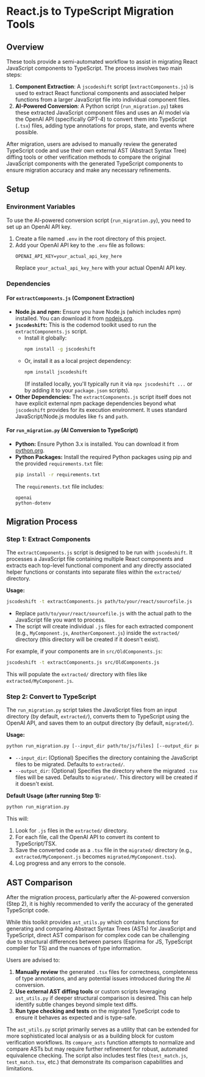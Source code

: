 # React.js to TypeScript Migration Tools

## Overview

These tools provide a semi-automated workflow to assist in migrating React JavaScript components to TypeScript. The process involves two main steps:

1.  **Component Extraction**: A `jscodeshift` script (`extractComponents.js`) is used to extract React functional components and associated helper functions from a larger JavaScript file into individual component files.
2.  **AI-Powered Conversion**: A Python script (`run_migration.py`) takes these extracted JavaScript component files and uses an AI model via the OpenAI API (specifically GPT-4) to convert them into TypeScript (`.tsx`) files, adding type annotations for props, state, and events where possible.

After migration, users are advised to manually review the generated TypeScript code and use their own external AST (Abstract Syntax Tree) diffing tools or other verification methods to compare the original JavaScript components with the generated TypeScript components to ensure migration accuracy and make any necessary refinements.

## Setup

### Environment Variables

To use the AI-powered conversion script (`run_migration.py`), you need to set up an OpenAI API key.

1.  Create a file named `.env` in the root directory of this project.
2.  Add your OpenAI API key to the `.env` file as follows:
    ```
    OPENAI_API_KEY=your_actual_api_key_here
    ```
    Replace `your_actual_api_key_here` with your actual OpenAI API key.

### Dependencies

#### For `extractComponents.js` (Component Extraction)

*   **Node.js and npm:** Ensure you have Node.js (which includes npm) installed. You can download it from [nodejs.org](https://nodejs.org/).
*   **`jscodeshift`:** This is the codemod toolkit used to run the `extractComponents.js` script.
    *   Install it globally:
        ```bash
        npm install -g jscodeshift
        ```
    *   Or, install it as a local project dependency:
        ```bash
        npm install jscodeshift
        ```
        (If installed locally, you'll typically run it via `npx jscodeshift ...` or by adding it to your `package.json` scripts).
*   **Other Dependencies:** The `extractComponents.js` script itself does not have explicit external npm package dependencies beyond what `jscodeshift` provides for its execution environment. It uses standard JavaScript/Node.js modules like `fs` and `path`.

#### For `run_migration.py` (AI Conversion to TypeScript)

*   **Python:** Ensure Python 3.x is installed. You can download it from [python.org](https://www.python.org/).
*   **Python Packages:** Install the required Python packages using pip and the provided `requirements.txt` file:
    ```bash
    pip install -r requirements.txt
    ```
    The `requirements.txt` file includes:
    ```
    openai
    python-dotenv
    ```

## Migration Process

### Step 1: Extract Components

The `extractComponents.js` script is designed to be run with `jscodeshift`. It processes a JavaScript file containing multiple React components and extracts each top-level functional component and any directly associated helper functions or constants into separate files within the `extracted/` directory.

**Usage:**

```bash
jscodeshift -t extractComponents.js path/to/your/react/sourcefile.js
```

*   Replace `path/to/your/react/sourcefile.js` with the actual path to the JavaScript file you want to process.
*   The script will create individual `.js` files for each extracted component (e.g., `MyComponent.js`, `AnotherComponent.js`) inside the `extracted/` directory (this directory will be created if it doesn't exist).

For example, if your components are in `src/OldComponents.js`:
```bash
jscodeshift -t extractComponents.js src/OldComponents.js
```
This will populate the `extracted/` directory with files like `extracted/MyComponent.js`.

### Step 2: Convert to TypeScript

The `run_migration.py` script takes the JavaScript files from an input directory (by default, `extracted/`), converts them to TypeScript using the OpenAI API, and saves them to an output directory (by default, `migrated/`).

**Usage:**

```bash
python run_migration.py [--input_dir path/to/js/files] [--output_dir path/to/save/tsx/files]
```

*   `--input_dir`: (Optional) Specifies the directory containing the JavaScript files to be migrated. Defaults to `extracted/`.
*   `--output_dir`: (Optional) Specifies the directory where the migrated `.tsx` files will be saved. Defaults to `migrated/`. This directory will be created if it doesn't exist.

**Default Usage (after running Step 1):**

```bash
python run_migration.py
```
This will:
1.  Look for `.js` files in the `extracted/` directory.
2.  For each file, call the OpenAI API to convert its content to TypeScript/TSX.
3.  Save the converted code as a `.tsx` file in the `migrated/` directory (e.g., `extracted/MyComponent.js` becomes `migrated/MyComponent.tsx`).
4.  Log progress and any errors to the console.

## AST Comparison

After the migration process, particularly after the AI-powered conversion (Step 2), it is highly recommended to verify the accuracy of the generated TypeScript code.

While this toolkit provides `ast_utils.py` which contains functions for generating and comparing Abstract Syntax Trees (ASTs) for JavaScript and TypeScript, direct AST comparison for complex code can be challenging due to structural differences between parsers (Esprima for JS, TypeScript compiler for TS) and the nuances of type information.

Users are advised to:
1.  **Manually review** the generated `.tsx` files for correctness, completeness of type annotations, and any potential issues introduced during the AI conversion.
2.  **Use external AST diffing tools** or custom scripts leveraging `ast_utils.py` if deeper structural comparison is desired. This can help identify subtle changes beyond simple text diffs.
3.  **Run type checking and tests** on the migrated TypeScript code to ensure it behaves as expected and is type-safe.

The `ast_utils.py` script primarily serves as a utility that can be extended for more sophisticated local analysis or as a building block for custom verification workflows. Its `compare_asts` function attempts to normalize and compare ASTs but may require further refinement for robust, automated equivalence checking. The script also includes test files (`test_match.js`, `test_match.tsx`, etc.) that demonstrate its comparison capabilities and limitations.
